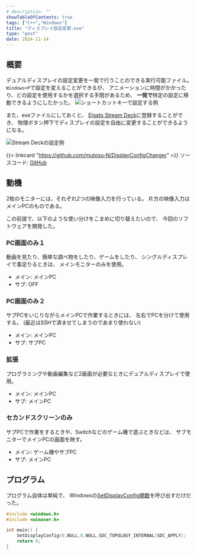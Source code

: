 ```yaml
---
# description: ""
showTableOfContents: true
tags: ["C++","Windows"]
title: "ディスプレイ設定変更.exe"
type: "post"
date: 2024-11-14
---
```

## 概要
デュアルディスプレイの設定変更を一発で行うことのできる実行可能ファイル。
`Windows+P`で設定を変えることができるが、
アニメーションに時間がかかったり、どの設定を使用するかを選択する手間があるため、
**一発で**特定の設定に移動できるようにしたかった。
![ショートカットキーで設定する例](/images/posts/display_config/win_p.gif)


また、exeファイルにしておくと、
[Elgato Stream Deck](https://www.elgato.com/jp/ja/p/stream-deck-mk2-black)に登録することができ、
物理ボタン押下でディスプレイの設定を自由に変更することができるようになる。

![Stream Deckの設定例](/images/posts/display_config/deck.png)

{{< linkcard "https://github.com/mutoxu-N/DisplayConfigChanger" >}}
ソースコード: [GitHub](https://github.com/mutoxu-N/DisplayConfigChanger)

## 動機
2枚のモニターには、それぞれ2つの映像入力を行っている。
片方の映像入力はメインPCのものである。

この前提で、以下のような使い分けをこまめに切り替えたいので、
今回のソフトウェアを開発した。

### PC画面のみ１
動画を見たり、簡単な調べ物をしたり、ゲームをしたり、
シングルディスプレイで事足りるときは、
メインモニターのみを使用。
- メイン: メインPC
- サブ: OFF

### PC画面のみ２
サブPCをいじりながらメインPCで作業するときには、
左右でPCを分けて使用する。
(最近はSSHで済ませてしまうのであまり使わない)
- メイン: メインPC
- サブ: サブPC


### 拡張
プログラミングや動画編集など2画面が必要なときにデュアルディスプレイで使用。
- メイン: メインPC
- サブ: メインPC

### セカンドスクリーンのみ
サブPCで作業をするときや、Switchなどのゲーム機で遊ぶときなどは、
サブモニターでメインPCの画面を映す。
- メイン: ゲーム機やサブPC
- サブ: メインPC


## プログラム
プログラム自体は単純で、
Windowsの[SetDisplayConfig関数](https://learn.microsoft.com/ja-jp/windows/win32/api/winuser/nf-winuser-setdisplayconfig)を呼び出すだけだった。


```c++
#include <windows.h>
#include <winuser.h>

int main() {
    SetDisplayConfig(0,NULL,0,NULL,SDC_TOPOLOGY_INTERNAL|SDC_APPLY);
    return 0;
}
```

